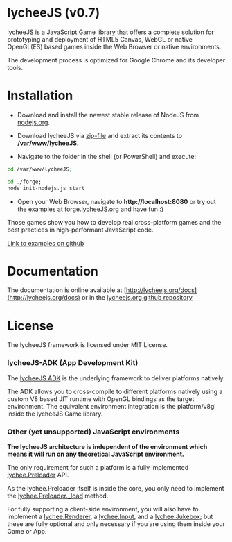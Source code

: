 
# lycheeJS (v0.7)

lycheeJS is a JavaScript Game library that offers a
complete solution for prototyping and deployment
of HTML5 Canvas, WebGL or native OpenGL(ES) based
games inside the Web Browser or native environments.

The development process is optimized for Google Chrome
and its developer tools.


# Installation

- Download and install the newest stable release of NodeJS from [nodejs.org](http://nodejs.org).

- Download lycheeJS via [zip-file](https://github.com/martensms/lycheeJS/archive/master.zip)
and extract its contents to **/var/www/lycheeJS**.

- Navigate to the folder in the shell (or PowerShell) and execute:

```bash
cd /var/www/lycheeJS;

cd ./forge;
node init-nodejs.js start
```

- Open your Web Browser, navigate to **http://localhost:8080** or try out the examples
at [forge.lycheeJS.org](http://forge.lycheeJS.org) and have fun :)

Those games show you how to develop real cross-platform games and the best practices
in high-performant JavaScript code.

[Link to examples on github](https://github.com/martensms/lycheeJS/tree/master/game)


# Documentation

The documentation is online available at [http://lycheejs.org/docs](http://lycheejs.org/docs)
or in the [lycheejs.org github repository](https://github.com/martensms/lycheejs.org)


# License

The lycheeJS framework is licensed under MIT License.


### lycheeJS-ADK (App Development Kit)

The [lycheeJS ADK](http://github.com/martensms/lycheeJS-adk)
is the underlying framework to deliver platforms natively.

The ADK allows you to cross-compile to different platforms
natively using a custom V8 based JIT runtime with OpenGL
bindings as the target environment. The equivalent environment
integration is the platform/v8gl inside the lycheeJS Game library.


### Other (yet unsupported) JavaScript environments

**The lycheeJS architecture is independent of the environment which
means it will run on any theoretical JavaScript environment.**

The only requirement for such a platform is a fully implemented
[lychee.Preloader](http://lycheejs.org/docs/api-lychee-Preloader.html)
API.

As the lychee.Preloader itself is inside the core, you only need
to implement the [lychee.Preloader.\_load](http://lycheejs.org/docs/api-lychee-Preloader.html#lychee-Preloader-_load)
method.

For fully supporting a client-side environment, you will also
have to implement a [lychee.Renderer](http://lycheejs.org/docs/api-lychee-Renderer.html),
a [lychee.Input](http://lycheejs.org/docs/api-lychee-Input.html),
and a [lychee.Jukebox](http://lycheejs.org/docs/api-lychee-Jukebox.html);
but these are fully optional and only necessary if you are using
them inside your Game or App.

